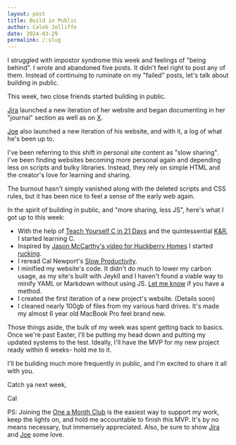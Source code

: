 ```yaml
---
layout: post
title: Build in Public
author: Caleb Jolliffe
date: 2024-03-29
permalink: /:slug
---
```


I struggled with impostor syndrome this week and feelings of "being behind". I wrote and abandoned five posts. It didn't feel right to post any of them. Instead of continuing to ruminate on my "failed" posts, let's talk about building in public.

This week, two close friends started building in public.

[Jira](https://janjira.work) launched a new iteration of her website and began documenting in her "journal" section as well as on [X](https://x.com/janjirasun/status/1772404525371994251?s=20).

[Joe](https://joeczepil.com) also launched a new iteration of his website, and with it, a log of what he's been up to.

I've been referring to this shift in personal site content as "slow sharing". I've been finding websites becoming more personal again and depending less on scripts and bulky libraries. Instead, they rely on simple HTML and the creator's love for learning and sharing. 

The burnout hasn't simply vanished along with the deleted scripts and CSS rules, but it has been nice to feel a sense of the early web again.

In the spirit of building in public, and "more sharing, less JS", here's what I got up to this week:

- With the help of [Teach Yourself C in 21 Days](https://nibmehub.com/opac-service/pdf/read/Sams%20Teach%20Yourself%20C%20in%2021%20Days.pdf) and the quintessential [K&R](https://a.co/d/50GXwLo), I started learning C.
- Inspired by [Jason McCarthy's video for Huckberry Homes](https://youtu.be/oHn6iLT0M0A?si=aSVzqHpUlOFuv5Ve) I started [rucking](https://www.goruck.com/pages/what-is-rucking#:~:text=it's%20a%20fitness%20thing.,hiking%20is%20simply%20called%20rucking.).
- I reread Cal Newport's [Slow Productivity](https://calnewport.com/slow/).
- I minified my website's code. It didn't do much to lower my carbon usage, as my site's built with Jeykll and I haven't found a viable way to minify YAML or Markdown without using JS. [Let me know](mailto:calebjolliffe@proton.me) if you have a method.
- I created the first iteration of a new project's website. (Details soon)
- I cleaned nearly 100gb of files from my various hard drives. It's made my almost 6 year old MacBook Pro feel brand new.

Those things aside, the bulk of my week was spent getting back to basics. Once we're past Easter, I'll be putting my head down and putting my updated systems to the test. Ideally, I'll have the MVP for my new project ready within 6 weeks- hold me to it.

I'll be building much more frequently in public, and I'm excited to share it all with you.

Catch ya next week,

Cal

PS: Joining the [One a Month Club]() is the easiest way to support my work, keep the lights on, and hold me accountable to finish this MVP. It's by no means necessary, but immensely appreciated. Also, be sure to show [Jira](https://janjira.work) and [Joe](https://joeczepil.com) some love.